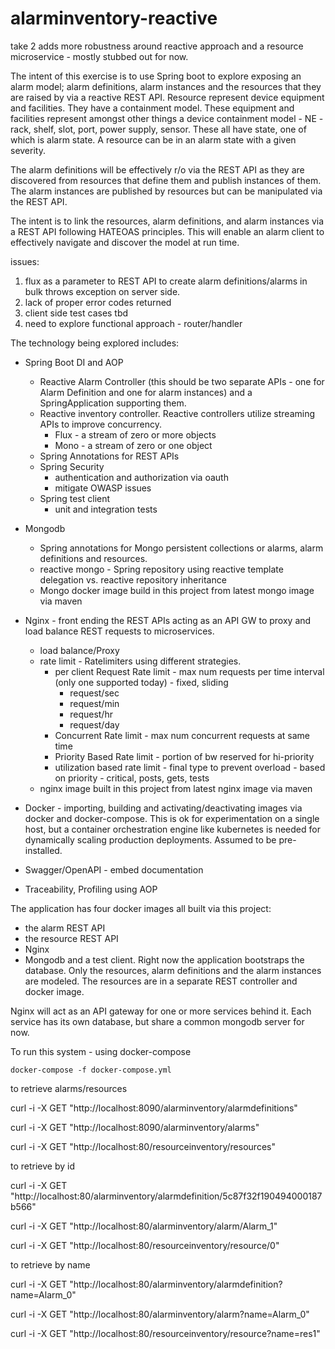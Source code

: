 # alarminventory-reactive

take 2 adds more robustness around reactive approach and a resource microservice - mostly stubbed out for
now. 

The intent of this exercise is to use Spring boot to explore exposing an alarm model; alarm definitions,
alarm instances and the resources that they are raised by via a reactive REST API. Resource represent
device equipment and facilities. They have a containment model. These equipment and facilities represent 
amongst other things a device containment model - NE - rack, shelf, slot, port, power supply, sensor. These 
all have state, one of which is alarm state. A resource can be in an alarm state with a given severity.

The alarm definitions will be effectively r/o via the REST API as they are discovered from resources
that define them and publish instances of them. The alarm instances are published by resources but can
be manipulated via the REST API.

The intent is to link the resources, alarm definitions, and alarm instances via a REST
API following HATEOAS principles. This will enable an alarm client to effectively navigate
and discover the model at run time.

issues:
1. flux as a parameter to REST API to create alarm definitions/alarms in bulk throws exception on server side.
2. lack of proper error codes returned 
3. client side test cases tbd
4. need to explore functional approach - router/handler

The technology being explored includes:
- Spring Boot DI and AOP
  - Reactive Alarm Controller (this should be two separate APIs - one for Alarm Definition
  and one for alarm instances) and a SpringApplication supporting them.
  - Reactive inventory controller.  Reactive controllers utilize streaming APIs to improve concurrency.
    - Flux - a stream of zero or more objects
    - Mono - a stream of zero or one object
  - Spring Annotations for REST APIs
  - Spring Security
    - authentication and authorization via oauth
    - mitigate OWASP issues
  - Spring test client
    - unit and integration tests
- Mongodb
  - Spring annotations for Mongo persistent collections or alarms, alarm definitions and resources.
  - reactive mongo -  Spring repository using reactive template delegation vs. reactive repository inheritance
  - Mongo docker image build in this project from latest mongo image via maven
- Nginx  - front ending the REST APIs acting as an API GW to proxy and load balance REST requests to microservices.
  - load balance/Proxy
  - rate limit - Ratelimiters using different strategies.
       - per client Request Rate limit - max num requests per time interval (only one supported today) - fixed, sliding
          - request/sec
          - request/min
          - request/hr
          - request/day
       - Concurrent Rate limit - max num concurrent requests at same time
       - Priority Based Rate limit - portion of bw reserved for hi-priority
       - utilization based rate limit - final type to prevent overload - based on priority - critical, posts, gets, tests
   - nginx image built in this project from latest nginx image via maven 

- Docker - importing, building and activating/deactivating images via docker and docker-compose. This is ok
  for experimentation on a single host, but a container orchestration engine like kubernetes is needed for
  dynamically scaling  production deployments. Assumed to be pre-installed. 
- Swagger/OpenAPI - embed documentation
- Traceability, Profiling using AOP

The application has four docker images all built via this project:
- the alarm REST API
- the resource REST API
- Nginx
- Mongodb
and a test client. Right now the application bootstraps the database. Only the resources, alarm definitions
and the alarm instances are modeled. The resources are in a separate REST controller and docker image.

Nginx will act as an API gateway for one or more services behind it. Each service has its own
database, but share a common mongodb server for now.

To run this system - using docker-compose 

    docker-compose -f docker-compose.yml

to retrieve alarms/resources

   curl -i -X GET "http://localhost:8090/alarminventory/alarmdefinitions"
   
   curl -i -X GET "http://localhost:8090/alarminventory/alarms"
   
   curl -i -X GET "http://localhost:80/resourceinventory/resources"

to retrieve by id

   curl -i -X GET "http://localhost:80/alarminventory/alarmdefinition/5c87f32f190494000187b566"

   curl -i -X GET "http://localhost:80/alarminventory/alarm/Alarm_1"
   
   curl -i -X GET "http://localhost:80/resourceinventory/resource/0"

to retrieve by name

   curl -i -X GET "http://localhost:80/alarminventory/alarmdefinition?name=Alarm_0"
   
   curl -i -X GET "http://localhost:80/alarminventory/alarm?name=Alarm_0"
   
   curl -i -X GET "http://localhost:80/resourceinventory/resource?name=res1"

